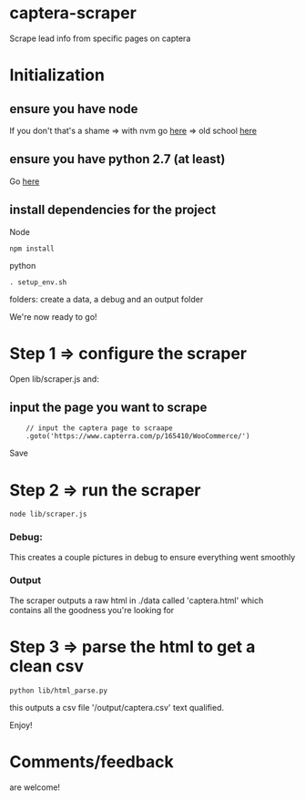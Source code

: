 # captera-scraper
Scrape lead info from specific pages on captera


# Initialization
## ensure you have node
If you don't that's a shame 
	=> with nvm go [here](https://www.digitalocean.com/community/tutorials/how-to-install-node-js-with-nvm-node-version-manager-on-a-vps)
	=> old school [here](https://nodejs.org/en/download/)

## ensure you have python 2.7 (at least)
Go [here](https://www.python.org/downloads/)

## install dependencies for the project
Node
```
npm install
```

python
```
. setup_env.sh 
```

folders:
create a data, a debug and an output folder

We're now ready to go!

# Step 1 => configure the scraper

Open lib/scraper.js and: 

## input the page you want to scrape
```
	// input the captera page to scraape
	.goto('https://www.capterra.com/p/165410/WooCommerce/')
```

Save

# Step 2 => run the scraper
```
node lib/scraper.js 
```

### Debug:
This creates a couple pictures in debug to ensure everything went smoothly

### Output
The scraper outputs a raw html in ./data called 'captera.html' which contains all the goodness you're looking for


# Step 3 => parse the html to get a clean csv
```
python lib/html_parse.py 
```

this outputs a csv file '/output/captera.csv' text qualified.

Enjoy!


# Comments/feedback 
are welcome!
